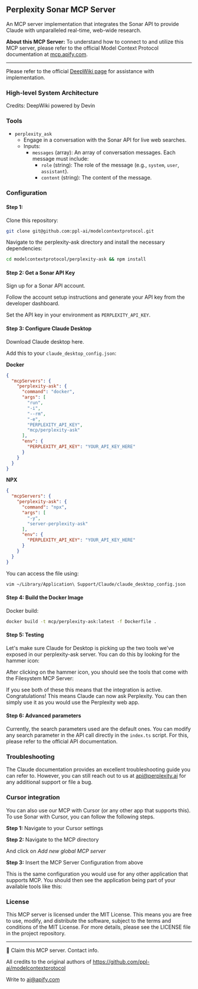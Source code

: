 ## Perplexity Sonar MCP Server

An MCP server implementation that integrates the Sonar API to provide Claude with unparalleled real-time, web-wide research.

**About this MCP Server:** To understand how to connect to and utilize this MCP server, please refer to the official Model Context Protocol documentation at [mcp.apify.com](https://mcp.apify.com).

---

Please refer to the official [DeepWiki page](https://deepwiki.ai/docs/perplexity-ask-mcp-server) for assistance with implementation.

### High-level System Architecture

Credits: DeepWiki powered by Devin

### Tools

* `perplexity_ask`
    * Engage in a conversation with the Sonar API for live web searches.
    * Inputs:
        * `messages` (array): An array of conversation messages. Each message must include:
            * `role` (string): The role of the message (e.g., `system`, `user`, `assistant`).
            * `content` (string): The content of the message.

### Configuration

#### Step 1:

Clone this repository:

```bash
git clone git@github.com:ppl-ai/modelcontextprotocol.git
```

Navigate to the perplexity-ask directory and install the necessary dependencies:

```bash
cd modelcontextprotocol/perplexity-ask && npm install
```

#### Step 2: Get a Sonar API Key

Sign up for a Sonar API account.

Follow the account setup instructions and generate your API key from the developer dashboard.

Set the API key in your environment as `PERPLEXITY_API_KEY`.

#### Step 3: Configure Claude Desktop

Download Claude desktop here.

Add this to your `claude_desktop_config.json`:

**Docker**

```json
{
  "mcpServers": {
    "perplexity-ask": {
      "command": "docker",
      "args": [
        "run",
        "-i",
        "--rm",
        "-e",
        "PERPLEXITY_API_KEY",
        "mcp/perplexity-ask"
      ],
      "env": {
        "PERPLEXITY_API_KEY": "YOUR_API_KEY_HERE"
      }
    }
  }
}
```

**NPX**

```json
{
  "mcpServers": {
    "perplexity-ask": {
      "command": "npx",
      "args": [
        "-y",
        "server-perplexity-ask"
      ],
      "env": {
        "PERPLEXITY_API_KEY": "YOUR_API_KEY_HERE"
      }
    }
  }
}
```

You can access the file using:

```bash
vim ~/Library/Application\ Support/Claude/claude_desktop_config.json
```

#### Step 4: Build the Docker Image

Docker build:

```bash
docker build -t mcp/perplexity-ask:latest -f Dockerfile .
```

#### Step 5: Testing

Let's make sure Claude for Desktop is picking up the two tools we've exposed in our perplexity-ask server. You can do this by looking for the hammer icon:

After clicking on the hammer icon, you should see the tools that come with the Filesystem MCP Server:

If you see both of these this means that the integration is active. Congratulations! This means Claude can now ask Perplexity. You can then simply use it as you would use the Perplexity web app.

#### Step 6: Advanced parameters

Currently, the search parameters used are the default ones. You can modify any search parameter in the API call directly in the `index.ts` script. For this, please refer to the official API documentation.

### Troubleshooting

The Claude documentation provides an excellent troubleshooting guide you can refer to. However, you can still reach out to us at api@perplexity.ai for any additional support or file a bug.

### Cursor integration

You can also use our MCP with Cursor (or any other app that supports this). To use Sonar with Cursor, you can follow the following steps.

**Step 1:** Navigate to your Cursor settings

**Step 2:** Navigate to the MCP directory

And click on *Add new global MCP server*

**Step 3:** Insert the MCP Server Configuration from above

This is the same configuration you would use for any other application that supports MCP. You should then see the application being part of your available tools like this:

### License

This MCP server is licensed under the MIT License. This means you are free to use, modify, and distribute the software, subject to the terms and conditions of the MIT License. For more details, please see the LICENSE file in the project repository.

---

🚩 Claim this MCP server. Contact info.

All credits to the original authors of https://github.com/ppl-ai/modelcontextprotocol

Write to ai@apify.com